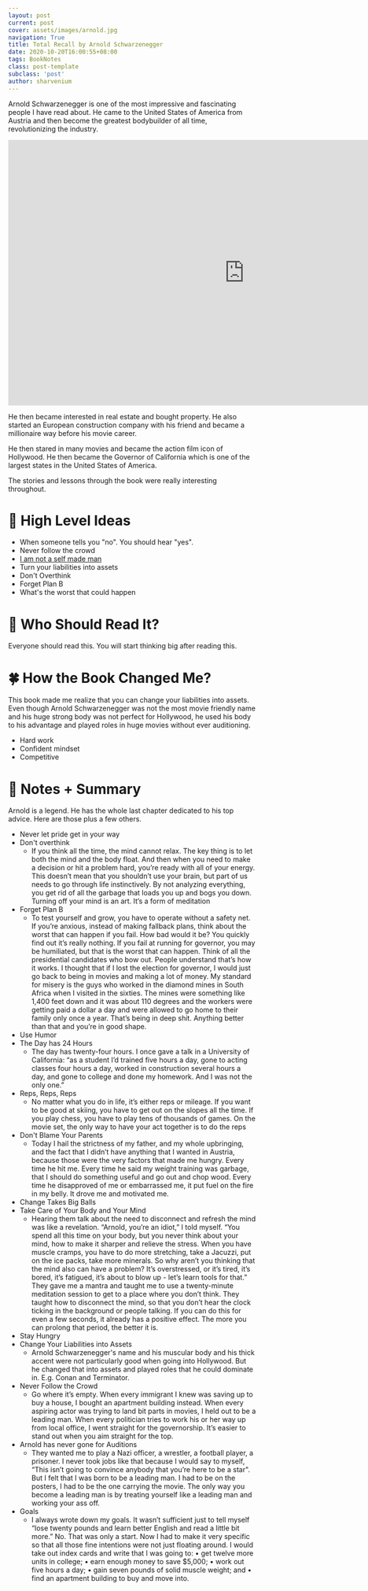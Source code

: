 ```yaml
---
layout: post
current: post
cover: assets/images/arnold.jpg
navigation: True
title: Total Recall by Arnold Schwarzenegger
date: 2020-10-20T16:00:55+08:00
tags: BookNotes
class: post-template
subclass: 'post'
author: sharvenium
---
```

Arnold Schwarzenegger is one of the most impressive and fascinating people I have read about. He came to the United States of America from Austria and then become the greatest bodybuilder of all time, revolutionizing the industry. 

<iframe width="960" height="540" src="https://www.youtube.com/embed/UBKqFXpCGvI" frameborder="0" allow="accelerometer; autoplay; clipboard-write; encrypted-media; gyroscope; picture-in-picture" allowfullscreen></iframe>

He then became interested in real estate and bought property. He also started an European construction company with his friend and became a millionaire way before his movie career.

He then stared in many movies and became the action film icon of Hollywood. He then became the Governor of California which is one of the largest states in the United States of America. 

The stories and lessons through the book were really interesting throughout. 

# 🚀 High Level Ideas 
- When someone tells you "no". You should hear "yes".
- Never follow the crowd
- [I am not a self made man](https://www.facebook.com/notes/arnold-schwarzenegger/i-am-not-a-self-made-man/10154889065464658)
- Turn your liabilities into assets
- Don't Overthink
- Forget Plan B
- What's the worst that could happen

# 👶 Who Should Read It?
Everyone should read this. You will start thinking big after reading this.

# 🍀 How the Book Changed Me?
This book made me realize that you can change your liabilities into assets. Even though Arnold Schwarzenegger was not the most movie friendly name and his huge strong body was not perfect for Hollywood, he used his body to his advantage and played roles in huge movies without ever auditioning. 

- Hard work
- Confident mindset
- Competitive

# 📝 Notes + Summary
Arnold is a legend. He has the whole last chapter dedicated to his top advice. Here are those plus a few others. 

- Never let pride get in your way
- Don't overthink
	- If you think all the time, the mind cannot relax. The key thing is to let both the mind and the body float. And then when you need to make a decision or hit a problem hard, you’re ready with all of your energy. This doesn’t mean that you shouldn’t use your brain, but part of us needs to go through life instinctively. By not analyzing everything, you get rid of all the garbage that loads you up and bogs you down. Turning off your mind is an art. It’s a form of meditation
- Forget Plan B
	- To test yourself and grow, you have to operate without a safety net. If you’re anxious, instead of making fallback plans, think about the worst that can happen if you fail. How bad would it be? You quickly find out it’s really nothing. If you fail at running for governor, you may be humiliated, but that is the worst that can happen. Think of all the presidential candidates who bow out. People understand that’s how it works. I thought that if I lost the election for governor, I would just go back to being in movies and making a lot of money. My standard for misery is the guys who worked in the diamond mines in South Africa when I visited in the sixties. The mines were something like 1,400 feet down and it was about 110 degrees and the workers were getting paid a dollar a day and were allowed to go home to their family only once a year. That’s being in deep shit. Anything better than that and you’re in good shape.
- Use Humor
- The Day has 24 Hours
	- The day has twenty-four hours. I once gave a talk in a University of California: “as a student I’d trained five hours a day, gone to acting classes four hours a day, worked in construction several hours a day, and gone to college and done my homework. And I was not the only one.”
- Reps, Reps, Reps
	- No matter what you do in life, it’s either reps or mileage. If you want to be good at skiing, you have to get out on the slopes all the time. If you play chess, you have to play tens of thousands of games. On the movie set, the only way to have your act together is to do the reps
- Don't Blame Your Parents
	- Today I hail the strictness of my father, and my whole upbringing, and the fact that I didn’t have anything that I wanted in Austria, because those were the very factors that made me hungry. Every time he hit me. Every time he said my weight training was garbage, that I should do something useful and go out and chop wood. Every time he disapproved of me or embarrassed me, it put fuel on the fire in my belly. It drove me and motivated me.
- Change Takes Big Balls
- Take Care of Your Body and Your Mind
	- Hearing them talk about the need to disconnect and refresh the mind was like a revelation. “Arnold, you’re an idiot,” I told myself. “You spend all this time on your body, but you never think about your mind, how to make it sharper and relieve the stress. When you have muscle cramps, you have to do more stretching, take a Jacuzzi, put on the ice packs, take more minerals. So why aren’t you thinking that the mind also can have a problem? It’s overstressed, or it’s tired, it’s bored, it’s fatigued, it’s about to blow up - let’s learn tools for that.” They gave me a mantra and taught me to use a twenty-minute meditation session to get to a place where you don’t think. They taught how to disconnect the mind, so that you don’t hear the clock ticking in the background or people talking. If you can do this for even a few seconds, it already has a positive effect. The more you can prolong that period, the better it is.
- Stay Hungry
- Change Your Liabilities into Assets
	- Arnold Schwarzenegger's name and his muscular body and his thick accent were not particularly good when going into Hollywood. But he changed that into assets and played roles that he could dominate in. E.g. Conan and Terminator.
- Never Follow the Crowd
	- Go where it’s empty. When every immigrant I knew was saving up to buy a house, I bought an apartment building instead. When every aspiring actor was trying to land bit parts in movies, I held out to be a leading man. When every politician tries to work his or her way up from local office, I went straight for the governorship. It’s easier to stand out when you aim straight for the top.
- Arnold has never gone for Auditions
	- They wanted me to play a Nazi officer, a wrestler, a football player, a prisoner. I never took jobs like that because I would say to myself, “This isn’t going to convince anybody that you’re here to be a star". But I felt that I was born to be a leading man. I had to be on the posters, I had to be the one carrying the movie. The only way you become a leading man is by treating yourself like a leading man and working your ass off.
- Goals
	- I always wrote down my goals. It wasn’t sufficient just to tell myself “lose twenty pounds and learn better English and read a little bit more.” No. That was only a start. Now I had to make it very specific so that all those fine intentions were not just floating around. I would take out index cards and write that I was going to: • get twelve more units in college; • earn enough money to save $5,000; • work out five hours a day; • gain seven pounds of solid muscle weight; and • find an apartment building to buy and move into.
